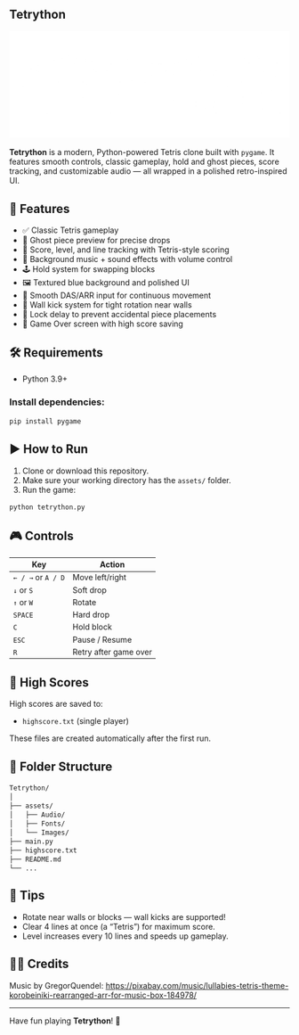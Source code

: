 ## Tetrython
![Logo](assets/Images/logo.png)

**Tetrython** is a modern, Python-powered Tetris clone built with `pygame`. It features smooth controls, classic gameplay, hold and ghost pieces, score tracking, and customizable audio — all wrapped in a polished retro-inspired UI.

## 🧩 Features

- ✅ Classic Tetris gameplay
- 🎯 Ghost piece preview for precise drops
- 💾 Score, level, and line tracking with Tetris-style scoring
- 🎵 Background music + sound effects with volume control
- 🕹️ Hold system for swapping blocks
- 🖼️ Textured blue background and polished UI
- 🔁 Smooth DAS/ARR input for continuous movement
- 🧱 Wall kick system for tight rotation near walls
- 🚫 Lock delay to prevent accidental piece placements
- 💾 Game Over screen with high score saving

## 🛠️ Requirements

- Python 3.9+

### Install dependencies:

```bash
pip install pygame
````

## ▶️ How to Run

1. Clone or download this repository.
2. Make sure your working directory has the `assets/` folder.
3. Run the game:

```bash
python tetrython.py
```

## 🎮 Controls

| Key                | Action                |
| ------------------ | --------------------- |
| `← / →` or `A / D` | Move left/right       |
| `↓` or `S`         | Soft drop             |
| `↑` or `W`         | Rotate                |
| `SPACE`            | Hard drop             |
| `C`                | Hold block            |
| `ESC`              | Pause / Resume        |
| `R`                | Retry after game over |


## 💾 High Scores

High scores are saved to:

* `highscore.txt` (single player)

These files are created automatically after the first run.

## 📂 Folder Structure

```
Tetrython/
│
├── assets/
│   ├── Audio/
│   ├── Fonts/
│   └── Images/
├── main.py
├── highscore.txt
├── README.md
└── ...
```

## 🧠 Tips

* Rotate near walls or blocks — wall kicks are supported!
* Clear 4 lines at once (a “Tetris”) for maximum score.
* Level increases every 10 lines and speeds up gameplay.

## 🧑‍💻 Credits
Music by GregorQuendel: https://pixabay.com/music/lullabies-tetris-theme-korobeiniki-rearranged-arr-for-music-box-184978/

---

Have fun playing **Tetrython**! 🎉

